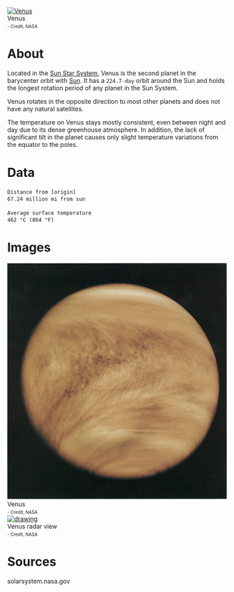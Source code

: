 <!-- TITLE: Venus -->
<!-- SUBTITLE: A planet in the Sun Star System -->

<div class="header">
	<a target="_blank" href="/uploads/planets/venus/venus_ir.jpg">
<img src="/uploads/planets/venus/venus_ir.jpg" alt="Venus"/>
</a>
	<div class="hdesc">Venus<br><font size="1">- Credit, NASA</font></div>
</div>

# About
Located in the [Sun Star System](/astronomical/star-system/sol-star-system), Venus is the second planet in the barycenter orbit with [Sun](/astronomical/star/sol). It has a `224.7-day` orbit around the Sun and holds the longest rotation period of any planet in the Sun System.

Venus rotates in the opposite direction to most other planets and does not have any natural satellites.

The temperature on Venus stays mostly consistent, even between night and day due to its dense greenhouse atmosphere. In addition, the lack of significant tilt in the planet causes only slight temperature variations from the equator to the poles.

# Data

```text
Distance from [origin]
67.24 million mi from sun

Average surface temperature
462 °C (864 °F)
```


# Images
<link rel="stylesheet" href="/uploads/css/core.css">

<div class="gallery">
	<a target="_blank" href="/uploads/planets/venus/venus.jpg">
		<img src="/uploads/planets/venus/venus.jpg" alt="drawing"/>
	</a>
	<div class="desc">Venus<br><font size="1">- Credit, NASA</font></div>
</div>

<div class="gallery">
	<a target="_blank" href="/uploads/planets/venus/venus-radar.jpg">
		<img src="/uploads/planets/venus/venus_radar.jpg" alt="drawing"/>
	</a>
	<div class="desc">Venus radar view<br><font size="1">- Credit, NASA</font></div>
</div>

# Sources
solarsystem.nasa.gov